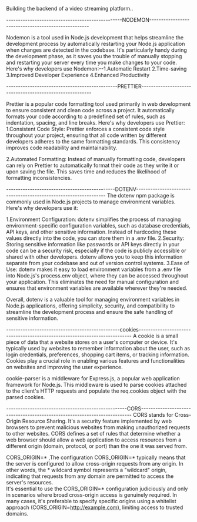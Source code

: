 Building the backend of a video streaming platform..

-------------------------------------------------NODEMON----------------------------------------------------

Nodemon is a tool used in Node.js development that helps streamline the development process by automatically restarting your Node.js application when changes are detected in the codebase. It's particularly handy during the development phase, as it saves you the trouble of manually stopping and restarting your server every time you make changes to your code.
Here's why developers use Nodemon:--1.Automatic Restart 2.Time-saving 3.Improved Developer Experience 4.Enhanced Productivity


-----------------------------------------------PRETTIER---------------------------------------------------------

Prettier is a popular code formatting tool used primarily in web development to ensure consistent and clean code across a project. It automatically formats your code according to a predefined set of rules, such as indentation, spacing, and line breaks. Here's why developers use Prettier:
1.Consistent Code Style: Prettier enforces a consistent code style throughout your project, ensuring that all code written by different developers adheres to the same formatting standards. This consistency improves code readability and maintainability.

2.Automated Formatting: Instead of manually formatting code, developers can rely on Prettier to automatically format their code as they write it or upon saving the file. This saves time and reduces the likelihood of formatting inconsistencies.


----------------------------------------------DOTENV-----------------------------------------------------------------
The dotenv npm package is commonly used in Node.js projects to manage environment variables. Here's why developers use it:

1.Environment Configuration: dotenv simplifies the process of managing environment-specific configuration variables, such as database credentials, API keys, and other sensitive information. Instead of hardcoding these values directly into the code, you can store them in a .env file.
2.Security: Storing sensitive information like passwords or API keys directly in your code can be a security risk, especially if the code is publicly accessible or shared with other developers. dotenv allows you to keep this information separate from your codebase and out of version control systems.
3.Ease of Use: dotenv makes it easy to load environment variables from a .env file into Node.js's process.env object, where they can be accessed throughout your application. This eliminates the need for manual configuration and ensures that environment variables are available wherever they're needed.

Overall, dotenv is a valuable tool for managing environment variables in Node.js applications, offering simplicity, security, and compatibility to streamline the development process and ensure the safe handling of sensitive information.


------------------------------------------------cookies---------------------------------------------------------------------------
A cookie is a small piece of data that a website stores on a user's computer or device. It's typically used by websites to remember information about the user, such as login credentials, preferences, shopping cart items, or tracking information. Cookies play a crucial role in enabling various features and functionalities on websites and improving the user experience.

cookie-parser is a middleware for Express.js, a popular web application framework for Node.js. This middleware is used to parse cookies attached to the client's HTTP requests and populate the req.cookies object with the parsed cookies.


---------------------------------------------------CORS--------------------------------------------------------------------------
CORS stands for Cross-Origin Resource Sharing. It's a security feature implemented by web browsers to prevent malicious websites from making unauthorized requests to other websites. CORS defines a set of rules that determine whether a web browser should allow a web application to access resources from a different origin (domain, protocol, or port) than the one it was served from.

CORS_ORIGIN=* ,The configuration CORS_ORIGIN=* typically means that the server is configured to allow cross-origin requests from any origin. In other words, the * wildcard symbol represents a "wildcard" origin, indicating that requests from any domain are permitted to access the server's resources.  
  It's essential to use the CORS_ORIGIN=* configuration judiciously and only in scenarios where broad cross-origin access is genuinely required. In many cases, it's preferable to specify specific origins using a whitelist approach (CORS_ORIGIN=http://example.com), limiting access to trusted domains.
